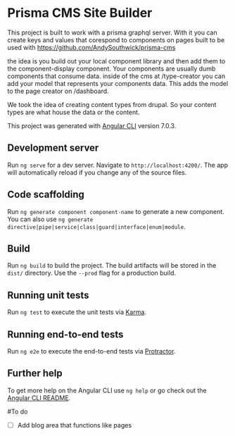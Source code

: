 # Prisma CMS Site Builder
This project is built to work with a prisma graphql server.
With it you can create keys and values that corespond to components on pages
built to be used with https://github.com/AndySouthwick/prisma-cms

the idea is you build out your local component library and then add them to the component-display component. Your components are usually dumb components
that consume data. inside of the cms at /type-creator you can add your model that represents
your components data. This adds the model to the page creator on /dashboard.  

We took the idea of creating content types from drupal. So your content types are what house the data or the content.


This project was generated with [Angular CLI](https://github.com/angular/angular-cli) version 7.0.3.

## Development server

Run `ng serve` for a dev server. Navigate to `http://localhost:4200/`. The app will automatically reload if you change any of the source files.

## Code scaffolding

Run `ng generate component component-name` to generate a new component. You can also use `ng generate directive|pipe|service|class|guard|interface|enum|module`.

## Build

Run `ng build` to build the project. The build artifacts will be stored in the `dist/` directory. Use the `--prod` flag for a production build.

## Running unit tests

Run `ng test` to execute the unit tests via [Karma](https://karma-runner.github.io).

## Running end-to-end tests

Run `ng e2e` to execute the end-to-end tests via [Protractor](http://www.protractortest.org/).

## Further help

To get more help on the Angular CLI use `ng help` or go check out the [Angular CLI README](https://github.com/angular/angular-cli/blob/master/README.md).


#To do

- [ ] Add blog area that functions like pages

